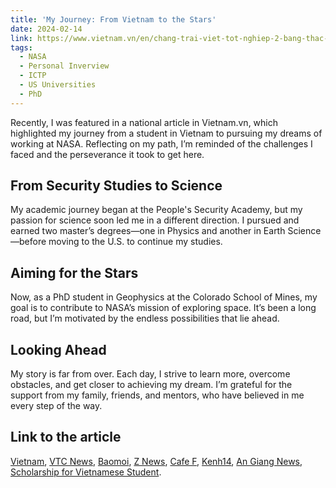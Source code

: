 ```yaml
---
title: 'My Journey: From Vietnam to the Stars'
date: 2024-02-14
link: https://www.vietnam.vn/en/chang-trai-viet-tot-nghiep-2-bang-thac-si-muc-tieu-vao-nasa-lam-viec/?fbclid=IwY2xjawEobstleHRuA2FlbQIxMAABHfAWsrsQYgz0S7GO5TVG7yHF7QTjkPVcWNKy6XxMaPmTSVMzwHS8m3NJHQ_aem_mlU_fWNS6UmFUUT-yYPSRA
tags:
  - NASA
  - Personal Inverview
  - ICTP
  - US Universities
  - PhD
---
```


Recently, I was featured in a national article in Vietnam.vn, which highlighted my journey from a student in Vietnam to pursuing my dreams of working at NASA. Reflecting on my path, I’m reminded of the challenges I faced and the perseverance it took to get here.

From Security Studies to Science
------
My academic journey began at the People's Security Academy, but my passion for science soon led me in a different direction. I pursued and earned two master’s degrees—one in Physics and another in Earth Science—before moving to the U.S. to continue my studies.


Aiming for the Stars
------
Now, as a PhD student in Geophysics at the Colorado School of Mines, my goal is to contribute to NASA’s mission of exploring space. It’s been a long road, but I’m motivated by the endless possibilities that lie ahead.

Looking Ahead
------
My story is far from over. Each day, I strive to learn more, overcome obstacles, and get closer to achieving my dream. I’m grateful for the support from my family, friends, and mentors, who have believed in me every step of the way.

Link to the article
------

[Vietnam](https://www.vietnam.vn/en/chang-trai-viet-tot-nghiep-2-bang-thac-si-muc-tieu-vao-nasa-lam-viec/?fbclid=IwY2xjawEobstleHRuA2FlbQIxMAABHfAWsrsQYgz0S7GO5TVG7yHF7QTjkPVcWNKy6XxMaPmTSVMzwHS8m3NJHQ_aem_mlU_fWNS6UmFUUT-yYPSRA), [VTC News](https://vtcnews.vn/chang-trai-viet-tot-nghiep-2-bang-thac-si-muc-tieu-vao-nasa-lam-viec-ar847280.html), [Baomoi](https://baomoi.com/chang-trai-viet-tot-nghiep-2-bang-thac-si-muc-tieu-vao-nasa-lam-viec-c48319363.epi), [Z News](https://lifestyle.znews.vn/chang-trai-viet-tot-nghiep-2-bang-thac-si-muc-tieu-vao-nasa-lam-viec-post1460159.html), [Cafe F](https://cafef.vn/chang-trai-viet-tot-nghiep-2-bang-thac-si-muc-tieu-vao-nasa-lam-viec-188240214141017223.chn), [Kenh14](https://kenh14.vn/chang-trai-viet-tot-nghiep-2-bang-thac-si-muc-tieu-vao-nasa-lam-viec-20240214115147373.chn), [An Giang News](https://baoangiang.com.vn/chang-trai-viet-tot-nghiep-2-bang-thac-si-muc-tieu-vao-nasa-lam-viec-a388044.html), [Scholarship for Vietnamese Student](https://www.facebook.com/photo.php?fbid=787935830045096&set=a.559549122883769&type=3&rdid=aQWcgC4PuIQ2urHf&share_url=https%3A%2F%2Fwww.facebook.com%2Fshare%2FxyxkBHdiJzjukJwu%2F).
